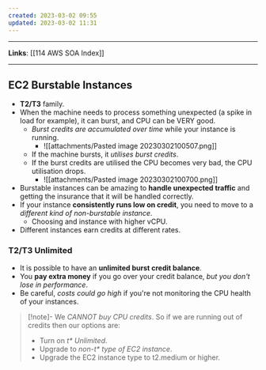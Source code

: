 ```yaml
---
created: 2023-03-02 09:55
updated: 2023-03-02 11:31
---
```

---
**Links**: [[114 AWS SOA Index]]

---
## EC2 Burstable Instances
- **T2/T3** family.
- When the machine needs to process something unexpected (a spike in load for example), it can burst, and CPU can be VERY good. 
	- *Burst credits are accumulated over time* while your instance is running.
		- ![[attachments/Pasted image 20230302100507.png]]
	- If the machine bursts, it *utilises burst credits*.
	- If the burst credits are utilised the CPU becomes very bad, the CPU utilisation drops.
		- ![[attachments/Pasted image 20230302100700.png]]
- Burstable instances can be amazing to **handle unexpected traffic** and getting the insurance that it will be handled correctly.
- If your instance **consistently runs low on credit**, you need to move to a *different kind of non-burstable instance*.
	- Choosing and instance with higher vCPU.
- Different instances earn credits at different rates.

### T2/T3 Unlimited
- It is possible to have an **unlimited burst credit balance**.
- You **pay extra money** if you go over your credit balance, *but you don't lose in performance*.
- Be careful, *costs could go high* if you're not monitoring the CPU health of your instances.

> [!note]- We *CANNOT buy CPU credits*. 
> So if we are running out of credits then our options are:
> - Turn on *t\* Unlimited*.
> - Upgrade to *non-t\* type of EC2 instance*.
> - Upgrade the EC2 instance type to t2.medium or higher.